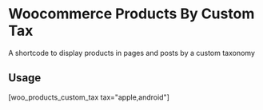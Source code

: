 # Woocommerce Products By Custom Tax
A shortcode to display products in pages and posts by a custom taxonomy

## Usage
[woo_products_custom_tax tax="apple,android"]
